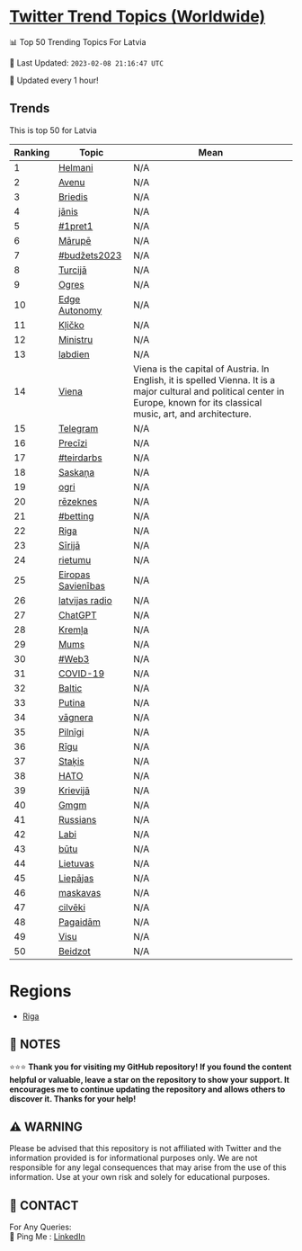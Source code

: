 [Twitter Trend Topics (Worldwide)](https://github.com/ErcinDedeoglu/Twitter-Trend-Topics)
==========


📊 Top 50 Trending Topics For Latvia

📆 Last Updated: `2023-02-08 21:16:47 UTC`

🔧 Updated every 1 hour!


## Trends

This is top 50 for Latvia

| Ranking | Topic | Mean |
| ------- | ------------ | ------------ |
| 1 | [Helmani](http://twitter.com/search?q=Helmani) | N/A |
| 2 | [Avenu](http://twitter.com/search?q=Avenu) | N/A |
| 3 | [Briedis](http://twitter.com/search?q=Briedis) | N/A |
| 4 | [jānis](http://twitter.com/search?q=j%c4%81nis) | N/A |
| 5 | [#1pret1](http://twitter.com/search?q=%231pret1) | N/A |
| 6 | [Mārupē](http://twitter.com/search?q=M%c4%81rup%c4%93) | N/A |
| 7 | [#budžets2023](http://twitter.com/search?q=%23bud%c5%beets2023) | N/A |
| 8 | [Turcijā](http://twitter.com/search?q=Turcij%c4%81) | N/A |
| 9 | [Ogres](http://twitter.com/search?q=Ogres) | N/A |
| 10 | [Edge Autonomy](http://twitter.com/search?q=Edge+Autonomy) | N/A |
| 11 | [Kļičko](http://twitter.com/search?q=K%c4%bci%c4%8dko) | N/A |
| 12 | [Ministru](http://twitter.com/search?q=Ministru) | N/A |
| 13 | [labdien](http://twitter.com/search?q=labdien) | N/A |
| 14 | [Viena](http://twitter.com/search?q=Viena) | Viena is the capital of Austria. In English, it is spelled Vienna. It is a major cultural and political center in Europe, known for its classical music, art, and architecture. |
| 15 | [Telegram](http://twitter.com/search?q=Telegram) | N/A |
| 16 | [Precīzi](http://twitter.com/search?q=Prec%c4%abzi) | N/A |
| 17 | [#teirdarbs](http://twitter.com/search?q=%23teirdarbs) | N/A |
| 18 | [Saskaņa](http://twitter.com/search?q=Saska%c5%86a) | N/A |
| 19 | [ogri](http://twitter.com/search?q=ogri) | N/A |
| 20 | [rēzeknes](http://twitter.com/search?q=r%c4%93zeknes) | N/A |
| 21 | [#betting](http://twitter.com/search?q=%23betting) | N/A |
| 22 | [Riga](http://twitter.com/search?q=Riga) | N/A |
| 23 | [Sīrijā](http://twitter.com/search?q=S%c4%abrij%c4%81) | N/A |
| 24 | [rietumu](http://twitter.com/search?q=rietumu) | N/A |
| 25 | [Eiropas Savienības](http://twitter.com/search?q=Eiropas+Savien%c4%abbas) | N/A |
| 26 | [latvijas radio](http://twitter.com/search?q=latvijas+radio) | N/A |
| 27 | [ChatGPT](http://twitter.com/search?q=ChatGPT) | N/A |
| 28 | [Kremļa](http://twitter.com/search?q=Krem%c4%bca) | N/A |
| 29 | [Mums](http://twitter.com/search?q=Mums) | N/A |
| 30 | [#Web3](http://twitter.com/search?q=%23Web3) | N/A |
| 31 | [COVID-19](http://twitter.com/search?q=COVID-19) | N/A |
| 32 | [Baltic](http://twitter.com/search?q=Baltic) | N/A |
| 33 | [Putina](http://twitter.com/search?q=Putina) | N/A |
| 34 | [vāgnera](http://twitter.com/search?q=v%c4%81gnera) | N/A |
| 35 | [Pilnīgi](http://twitter.com/search?q=Piln%c4%abgi) | N/A |
| 36 | [Rīgu](http://twitter.com/search?q=R%c4%abgu) | N/A |
| 37 | [Staķis](http://twitter.com/search?q=Sta%c4%b7is) | N/A |
| 38 | [НАТО](http://twitter.com/search?q=%d0%9d%d0%90%d0%a2%d0%9e) | N/A |
| 39 | [Krievijā](http://twitter.com/search?q=Krievij%c4%81) | N/A |
| 40 | [Gmgm](http://twitter.com/search?q=Gmgm) | N/A |
| 41 | [Russians](http://twitter.com/search?q=Russians) | N/A |
| 42 | [Labi](http://twitter.com/search?q=Labi) | N/A |
| 43 | [būtu](http://twitter.com/search?q=b%c5%abtu) | N/A |
| 44 | [Lietuvas](http://twitter.com/search?q=Lietuvas) | N/A |
| 45 | [Liepājas](http://twitter.com/search?q=Liep%c4%81jas) | N/A |
| 46 | [maskavas](http://twitter.com/search?q=maskavas) | N/A |
| 47 | [cilvēki](http://twitter.com/search?q=cilv%c4%93ki) | N/A |
| 48 | [Pagaidām](http://twitter.com/search?q=Pagaid%c4%81m) | N/A |
| 49 | [Visu](http://twitter.com/search?q=Visu) | N/A |
| 50 | [Beidzot](http://twitter.com/search?q=Beidzot) | N/A |



# Regions

* [Riga](</Latvia/Riga.md>)



## 📝 NOTES

⭐⭐⭐ **Thank you for visiting my GitHub repository! If you found the content helpful or valuable, leave a star on the repository to show your support. It encourages me to continue updating the repository and allows others to discover it. Thanks for your help!**


## ⚠️ WARNING

Please be advised that this repository is not affiliated with Twitter and the information provided is for informational purposes only. We are not responsible for any legal consequences that may arise from the use of this information. Use at your own risk and solely for educational purposes.


## 📨 CONTACT

 For Any Queries:  
            🏓 Ping Me : [LinkedIn](https://www.linkedin.com/in/ercindedeoglu/)
